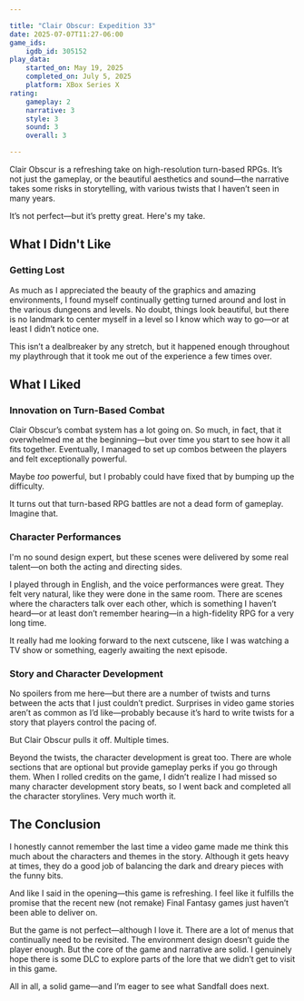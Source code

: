 ```yaml
---

title: "Clair Obscur: Expedition 33"
date: 2025-07-07T11:27-06:00
game_ids:
    igdb_id: 305152
play_data:
    started_on: May 19, 2025
    completed_on: July 5, 2025
    platform: XBox Series X
rating:
    gameplay: 2
    narrative: 3
    style: 3
    sound: 3
    overall: 3

---
```


Clair Obscur is a refreshing take on high-resolution turn-based RPGs. It’s not just the gameplay, or the beautiful aesthetics and sound—the narrative takes some risks in storytelling, with various twists that I haven’t seen in many years.

It’s not perfect—but it’s pretty great. Here's my take.

## What I Didn't Like

### Getting Lost

As much as I appreciated the beauty of the graphics and amazing environments, I found myself continually getting turned around and lost in the various dungeons and levels. No doubt, things look beautiful, but there is no landmark to center myself in a level so I know which way to go—or at least I didn’t notice one.

This isn’t a dealbreaker by any stretch, but it happened enough throughout my playthrough that it took me out of the experience a few times over.

## What I Liked

### Innovation on Turn-Based Combat

Clair Obscur’s combat system has a lot going on. So much, in fact, that it overwhelmed me at the beginning—but over time you start to see how it all fits together. Eventually, I managed to set up combos between the players and felt exceptionally powerful.

Maybe *too* powerful, but I probably could have fixed that by bumping up the difficulty.

It turns out that turn-based RPG battles are not a dead form of gameplay. Imagine that.

### Character Performances

I'm no sound design expert, but these scenes were delivered by some real talent—on both the acting and directing sides.

I played through in English, and the voice performances were great. They felt very natural, like they were done in the same room. There are scenes where the characters talk over each other, which is something I haven’t heard—or at least don’t remember hearing—in a high-fidelity RPG for a very long time.

It really had me looking forward to the next cutscene, like I was watching a TV show or something, eagerly awaiting the next episode.

### Story and Character Development

No spoilers from me here—but there are a number of twists and turns between the acts that I just couldn’t predict. Surprises in video game stories aren’t as common as I’d like—probably because it’s hard to write twists for a story that players control the pacing of.

But Clair Obscur pulls it off. Multiple times.

Beyond the twists, the character development is great too. There are whole sections that are optional but provide gameplay perks if you go through them. When I rolled credits on the game, I didn’t realize I had missed so many character development story beats, so I went back and completed all the character storylines. Very much worth it.

## The Conclusion

I honestly cannot remember the last time a video game made me think this much about the characters and themes in the story. Although it gets heavy at times, they do a good job of balancing the dark and dreary pieces with the funny bits.

And like I said in the opening—this game is refreshing. I feel like it fulfills the promise that the recent new (not remake) Final Fantasy games just haven’t been able to deliver on.

But the game is not perfect—although I love it. There are a lot of menus that continually need to be revisited. The environment design doesn’t guide the player enough. But the core of the game and narrative are solid. I genuinely hope there is some DLC to explore parts of the lore that we didn’t get to visit in this game.

All in all, a solid game—and I’m eager to see what Sandfall does next.
